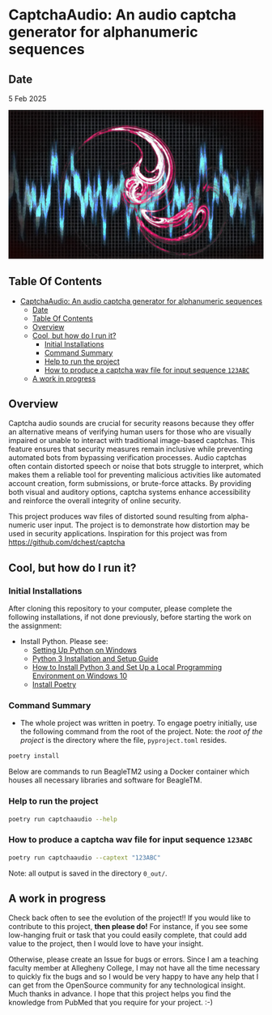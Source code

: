 # CaptchaAudio: An audio captcha generator for alphanumeric sequences

## Date

5 Feb 2025

![graphics/noise.png](graphics/noise.png)

## Table Of Contents
- [CaptchaAudio: An audio captcha generator for alphanumeric sequences](#captchaaudio-an-audio-captcha-generator-for-alphanumeric-sequences)
  - [Date](#date)
  - [Table Of Contents](#table-of-contents)
  - [Overview](#overview)
  - [Cool, but how do I run it?](#cool-but-how-do-i-run-it)
    - [Initial Installations](#initial-installations)
    - [Command Summary](#command-summary)
    - [Help to run the project](#help-to-run-the-project)
    - [How to produce a captcha wav file for input sequence `123ABC`](#how-to-produce-a-captcha-wav-file-for-input-sequence-123abc)
  - [A work in progress](#a-work-in-progress)

## Overview

Captcha audio sounds are crucial for security reasons because they offer an alternative means of verifying human users for those who are visually impaired or unable to interact with traditional image-based captchas. This feature ensures that security measures remain inclusive while preventing automated bots from bypassing verification processes. Audio captchas often contain distorted speech or noise that bots struggle to interpret, which makes them a reliable tool for preventing malicious activities like automated account creation, form submissions, or brute-force attacks. By providing both visual and auditory options, captcha systems enhance accessibility and reinforce the overall integrity of online security.

This project produces wav files of distorted sound resulting from alpha-numeric user input. The project is to demonstrate how distortion may be used in security applications. Inspiration for this project was from https://github.com/dchest/captcha

## Cool, but how do I run it?

### Initial Installations

After cloning this repository to your computer, please complete the following installations, if not done previously, before starting the work on the assignment:

- Install Python. Please see:
  - [Setting Up Python on Windows](https://realpython.com/lessons/python-windows-setup/)
  - [Python 3 Installation and Setup Guide](https://realpython.com/installing-python/)
  - [How to Install Python 3 and Set Up a Local Programming Environment on Windows 10](https://www.digitalocean.com/community/tutorials/how-to-install-python-3-and-set-up-a-local-programming-environment-on-windows-10)
  - [Install Poetry](https://python-poetry.org/docs/#installation)

### Command Summary

-  The whole project was written in poetry. To engage poetry initially, use the following command from the root of the project. Note: the *root of the project* is the directory where the file, `pyproject.toml` resides.

``` bash
poetry install
```

Below are commands to run BeagleTM2 using a Docker container which houses all necessary libraries and software for BeagleTM.

### Help to run the project

``` bash
poetry run captchaaudio --help
```

### How to produce a captcha wav file for input sequence `123ABC`

``` bash
poetry run captchaaudio --captext "123ABC"
```

Note: all output is saved in the directory `0_out/`.

## A work in progress

Check back often to see the evolution of the project!! If you would like to contribute to this project, __then please do!__ For instance, if you see some low-hanging fruit or task that you could easily complete, that could add value to the project, then I would love to have your insight.

Otherwise, please create an Issue for bugs or errors. Since I am a teaching faculty member at Allegheny College, I may not have all the time necessary to quickly fix the bugs and so I would be very happy to have any help that I can get from the OpenSource community for any technological insight. Much thanks in advance. I hope that this project helps you find the knowledge from PubMed that you require for your project. :-)
